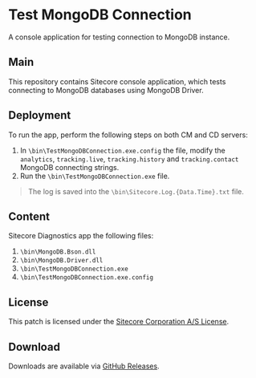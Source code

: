 # Test MongoDB Connection
A console application for testing connection to MongoDB instance.

## Main

This repository contains Sitecore console application, which tests connecting to MongoDB databases using MongoDB Driver.

## Deployment

To run the app, perform the following steps on both CM and CD servers:

1. In `\bin\TestMongoDBConnection.exe.config` the file, modify the `analytics`, `tracking.live`, `tracking.history` and `tracking.contact` MongoDB connecting strings.
2. Run the `\bin\TestMongoDBConnection.exe` file.

> The log is saved into the `\bin\Sitecore.Log.{Data.Time}.txt` file.

## Content 

Sitecore Diagnostics app the following files:

1. `\bin\MongoDB.Bson.dll`
2. `\bin\MongoDB.Driver.dll`
3. `\bin\TestMongoDBConnection.exe`
4. `\bin\TestMongoDBConnection.exe.config`

## License

This patch is licensed under the [Sitecore Corporation A/S License](./LICENSE).

## Download

Downloads are available via [GitHub Releases](https://github.com/SitecoreSupport/TestMongoDBConnection/releases).